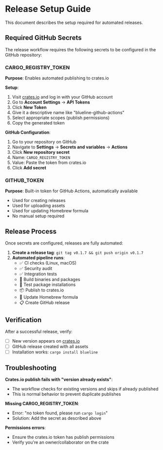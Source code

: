# Release Setup Guide

This document describes the setup required for automated releases.

## Required GitHub Secrets

The release workflow requires the following secrets to be configured in the GitHub repository:

### CARGO_REGISTRY_TOKEN

**Purpose**: Enables automated publishing to crates.io

**Setup**:
1. Visit [crates.io](https://crates.io) and log in with your GitHub account
2. Go to **Account Settings** → **API Tokens**
3. Click **New Token**
4. Give it a descriptive name like "blueline-github-actions"
5. Select appropriate scopes (publish permissions)
6. Copy the generated token

**GitHub Configuration**:
1. Go to your repository on GitHub
2. Navigate to **Settings** → **Secrets and variables** → **Actions**
3. Click **New repository secret**
4. Name: `CARGO_REGISTRY_TOKEN`
5. Value: Paste the token from crates.io
6. Click **Add secret**

### GITHUB_TOKEN

**Purpose**: Built-in token for GitHub Actions, automatically available
- Used for creating releases
- Used for uploading assets
- Used for updating Homebrew formula
- No manual setup required

## Release Process

Once secrets are configured, releases are fully automated:

1. **Create a release tag**: `git tag v0.1.7 && git push origin v0.1.7`
2. **Automated pipeline runs**:
   - ✅ CI checks (Linux, macOS)
   - ✅ Security audit
   - ✅ Integration tests
   - 🔨 Build binaries and packages
   - 🧪 Test package installations
   - 📦 Publish to crates.io
   - 🍺 Update Homebrew formula
   - 📋 Create GitHub release

## Verification

After a successful release, verify:

- [ ] New version appears on [crates.io](https://crates.io/crates/blueline)
- [ ] GitHub release created with all assets
- [ ] Installation works: `cargo install blueline`

## Troubleshooting

**Crates.io publish fails with "version already exists"**:
- The workflow checks for existing versions and skips if already published
- This is normal behavior to prevent duplicate publishes

**Missing CARGO_REGISTRY_TOKEN**:
- Error: "no token found, please run `cargo login`"
- Solution: Add the secret as described above

**Permissions errors**:
- Ensure the crates.io token has publish permissions
- Verify you're an owner/collaborator on the crate
